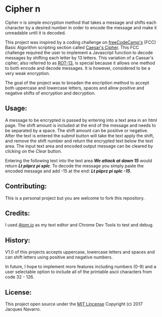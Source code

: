 # Cipher n

Cipher n is simple encryption method that takes a message and shifts each character by a desired number in order to encode the message and make it unreadable until it is decoded.

This project was inspired by a coding challenge on [freeCodeCamp's](https://freecodecamp.com/) (FCC) Basic Algorithm scripting section called [Caesar's Cipher](https://www.freecodecamp.com/challenges/caesars-cipher). This FCC challenge required the user to implement a Javascript function to decode messages by shifting each letter by 13 letters. This variation of a Caesar's cipher, also referred to as [ROT-13](https://en.wikipedia.org/wiki/ROT13), is special because it allows one method to both encode and decode messages. It is however, considered to be a very weak encryption.

The goal of the project was to broaden the encription method to accept both uppercase and lowercase letters, spaces and allow positive and negative shifts of encryption and decryption.

## Usage:

A message to be encrypted is passed by entering into a text area in an html page. The shift amount is included at the end of the message and needs to be separated by a space. The shift amount can be positive or negative. After the text is entered the _submit_ button will take the text apply the shift, and remove the shift number and return the encrypted text below the text area. The input text area and encoded output message can be cleared by clicking on the _Clear_ button.

Entering the following text into the text area **_We attack at dawn 15_** would return **_Lt piiprz pi splc_**. To decode the message you simply paste the encoded message and add -15 at the end: **_Lt piiprz pi splc -15_**.

## Contributing:

This is a personal project but you are welcome to fork this repository.

## Credits:

I used [Atom.io](https://atom.io/) as my text editor and Chrome Dev Tools to test and debug.


## History:
V1.0 of this projects accepts uppercase, lowercase letters and spaces and can shift letters using positive and negative numbers.

In future, I hope to implement more features including numbers (0-9) and a user selectable option to include all of the printable ascii characters from code 32 - 126.

## License:

This project open source under the [MIT Lincense](https://github.com/the-thief/cipher/blob/master/LICENSE) Copyright (c) 2017 Jacques Navarro.

